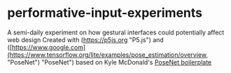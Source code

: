 # performative-input-experiments

A semi-daily experiment on how gestural interfaces could potentially affect web design
Created with (https://p5js.org "P5.js") and ([https://www.google.com](https://www.tensorflow.org/lite/examples/pose_estimation/overview, "PoseNet") "PoseNet") based on Kyle McDonald's [PoseNet boilerplate](https://www.google.com](https://editor.p5js.org/kylemcdonald/sketches/H1OoUd9h7) "PoseNet Boilerplate")
